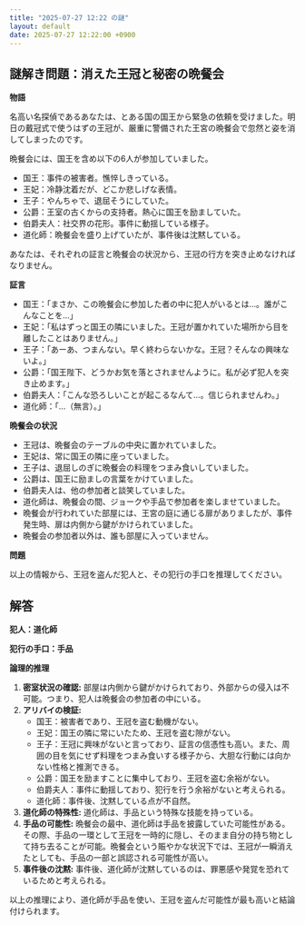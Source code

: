 ```yaml
---
title: "2025-07-27 12:22 の謎"
layout: default
date: 2025-07-27 12:22:00 +0900
---
```

## 謎解き問題：消えた王冠と秘密の晩餐会

**物語**

名高い名探偵であるあなたは、とある国の国王から緊急の依頼を受けました。明日の戴冠式で使うはずの王冠が、厳重に警備された王宮の晩餐会で忽然と姿を消してしまったのです。

晩餐会には、国王を含め以下の6人が参加していました。

*   国王：事件の被害者。憔悴しきっている。
*   王妃：冷静沈着だが、どこか悲しげな表情。
*   王子：やんちゃで、退屈そうにしていた。
*   公爵：王室の古くからの支持者。熱心に国王を励ましていた。
*   伯爵夫人：社交界の花形。事件に動揺している様子。
*   道化師：晩餐会を盛り上げていたが、事件後は沈黙している。

あなたは、それぞれの証言と晩餐会の状況から、王冠の行方を突き止めなければなりません。

**証言**

*   国王：「まさか、この晩餐会に参加した者の中に犯人がいるとは…。誰がこんなことを…」
*   王妃：「私はずっと国王の隣にいました。王冠が置かれていた場所から目を離したことはありません。」
*   王子：「あーあ、つまんない。早く終わらないかな。王冠？そんなの興味ないよ。」
*   公爵：「国王陛下、どうかお気を落とされませんように。私が必ず犯人を突き止めます。」
*   伯爵夫人：「こんな恐ろしいことが起こるなんて…。信じられませんわ。」
*   道化師：「…（無言）。」

**晩餐会の状況**

*   王冠は、晩餐会のテーブルの中央に置かれていました。
*   王妃は、常に国王の隣に座っていました。
*   王子は、退屈しのぎに晩餐会の料理をつまみ食いしていました。
*   公爵は、国王に励ましの言葉をかけていました。
*   伯爵夫人は、他の参加者と談笑していました。
*   道化師は、晩餐会の間、ジョークや手品で参加者を楽しませていました。
*   晩餐会が行われていた部屋には、王宮の庭に通じる扉がありましたが、事件発生時、扉は内側から鍵がかけられていました。
*   晩餐会の参加者以外は、誰も部屋に入っていません。

**問題**

以上の情報から、王冠を盗んだ犯人と、その犯行の手口を推理してください。

## 解答

**犯人：道化師**

**犯行の手口：手品**

**論理的推理**

1.  **密室状況の確認:** 部屋は内側から鍵がかけられており、外部からの侵入は不可能。つまり、犯人は晩餐会の参加者の中にいる。
2.  **アリバイの検証:**
    *   国王：被害者であり、王冠を盗む動機がない。
    *   王妃：国王の隣に常にいたため、王冠を盗む隙がない。
    *   王子：王冠に興味がないと言っており、証言の信憑性も高い。また、周囲の目を気にせず料理をつまみ食いする様子から、大胆な行動には向かない性格と推測できる。
    *   公爵：国王を励ますことに集中しており、王冠を盗む余裕がない。
    *   伯爵夫人：事件に動揺しており、犯行を行う余裕がないと考えられる。
    *   道化師：事件後、沈黙している点が不自然。
3.  **道化師の特殊性:** 道化師は、手品という特殊な技能を持っている。
4.  **手品の可能性:** 晩餐会の最中、道化師は手品を披露していた可能性がある。その際、手品の一環として王冠を一時的に隠し、そのまま自分の持ち物として持ち去ることが可能。晩餐会という賑やかな状況下では、王冠が一瞬消えたとしても、手品の一部と誤認される可能性が高い。
5. **事件後の沈黙:** 事件後、道化師が沈黙しているのは、罪悪感や発覚を恐れているためと考えられる。

以上の推理により、道化師が手品を使い、王冠を盗んだ可能性が最も高いと結論付けられます。

